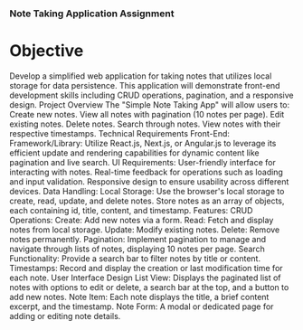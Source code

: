 ### Note Taking Application Assignment
# Objective
Develop a simplified web application for taking notes that utilizes local storage for data persistence. This application will demonstrate front-end development skills including CRUD operations, pagination, and a responsive design.
Project Overview
The "Simple Note Taking App" will allow users to:
Create new notes.
View all notes with pagination (10 notes per page).
Edit existing notes.
Delete notes.
Search through notes.
View notes with their respective timestamps.
Technical Requirements
Front-End:
Framework/Library: Utilize React.js, Next.js, or Angular.js to leverage its efficient update and rendering capabilities for dynamic content like pagination and live search.
UI Requirements:
User-friendly interface for interacting with notes.
Real-time feedback for operations such as loading and input validation.
Responsive design to ensure usability across different devices.
Data Handling:
Local Storage:
Use the browser's local storage to create, read, update, and delete notes.
Store notes as an array of objects, each containing id, title, content, and timestamp.
Features:
CRUD Operations:
Create: Add new notes via a form.
Read: Fetch and display notes from local storage.
Update: Modify existing notes.
Delete: Remove notes permanently.
Pagination:
Implement pagination to manage and navigate through lists of notes, displaying 10 notes per page.
Search Functionality:
Provide a search bar to filter notes by title or content.
Timestamps:
Record and display the creation or last modification time for each note.
User Interface Design
List View: Displays the paginated list of notes with options to edit or delete, a search bar at the top, and a button to add new notes.
Note Item: Each note displays the title, a brief content excerpt, and the timestamp.
Note Form: A modal or dedicated page for adding or editing note details.



